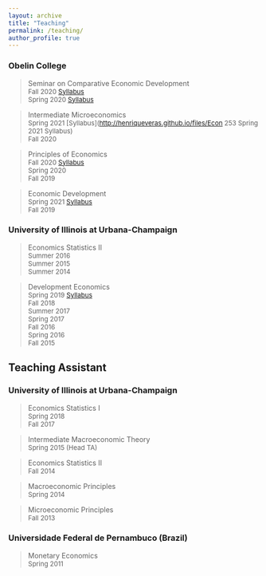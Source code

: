```yaml
---
layout: archive
title: "Teaching"
permalink: /teaching/
author_profile: true
---
```



### Obelin College

> Seminar on Comparative Economic Development    
<font size="2">Fall 2020 [Syllabus](http://henriqueveras.github.io/files/Syllabus-ECON413-Fall_2020.pdf)</font>     
<font size="2">Spring 2020 [Syllabus](http://henriqueveras.github.io/files/Syllabus-ECON413-Spring_2020)</font>

> Intermediate Microeconomics  
<font size="2">Spring 2021 [Syllabus](http://henriqueveras.github.io/files/Econ 253 Spring 2021 Syllabus)</font>   
<font size="2">Fall 2020</font>

> Principles of Economics  
<font size="2">Fall 2020 [Syllabus](http://henriqueveras.github.io/files/Syllabus_Fall_2020)</font>  
<font size="2">Spring 2020</font>   
<font size="2">Fall 2019</font>

> Economic Development   
<font size="2">Spring 2021 [Syllabus](http://henriqueveras.github.io/files/Syllabus-ECON209-Spring2021)</font>   
<font size="2">Fall 2019</font>
  
### University of Illinois at Urbana-Champaign

> Economics Statistics II   
<font size="2">Summer 2016</font>   
<font size="2">Summer 2015</font>   
<font size="2">Summer 2014</font>

> Development Economics   
<font size="2">Spring 2019 [Syllabus](http://henriqueveras.github.io/files/Syllabus-Spring-2019)</font>   
<font size="2">Fall 2018</font>   
<font size="2">Summer 2017</font>   
<font size="2">Spring 2017</font>   
<font size="2">Fall 2016</font>    
<font size="2">Spring 2016</font>    
<font size="2">Fall 2015</font>
  
## Teaching Assistant

### University of Illinois at Urbana-Champaign

> Economics Statistics I   
<font size="2">Spring 2018</font>   
<font size="2">Fall 2017</font>
  
> Intermediate Macroeconomic Theory   
<font size="2">Spring 2015 (Head TA)</font>
  
> Economics Statistics II   
<font size="2">Fall 2014</font>
  
> Macroeconomic Principles   
<font size="2">Spring 2014</font>
  
> Microeconomic Principles   
<font size="2">Fall 2013</font>
  
### Universidade Federal de Pernambuco (Brazil)

> Monetary Economics   
<font size="2">Spring 2011</font>
  